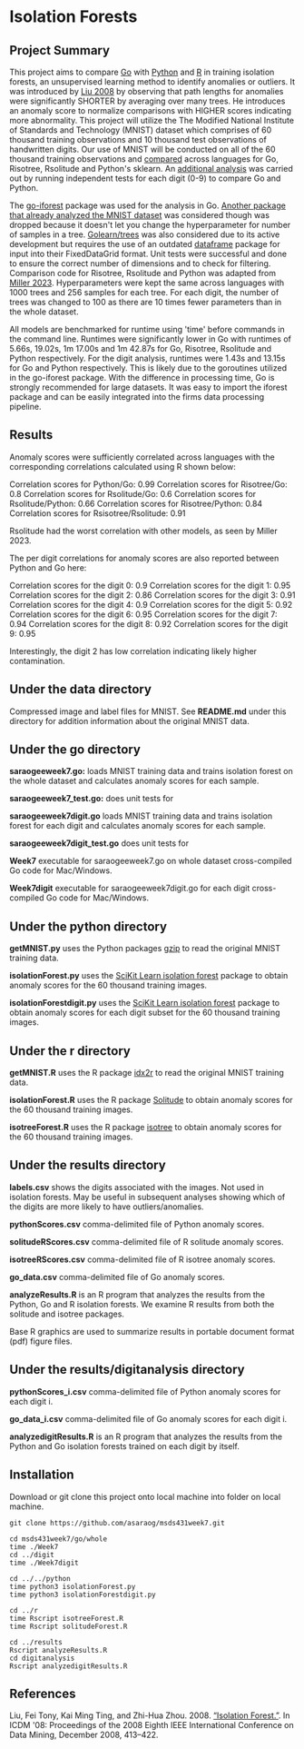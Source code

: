 # Isolation Forests

## Project Summary
This project aims to compare [Go](./go) with [Python](./python) and [R](./r) in training isolation forests, an unsupervised learning method to identify anomalies or outliers. It was introduced by [Liu 2008](https://cs.nju.edu.cn/zhouzh/zhouzh.files/publication/icdm08b.pdf) by observing that path lengths for anomalies were significantly SHORTER by averaging over many trees. He introduces an anomaly score to normalize comparisons with HIGHER scores indicating more abnormality. This project will utilize the The Modified National Institute of Standards and Technology (MNIST) dataset which comprises of 60 thousand training observations and 10 thousand test observations of handwritten digits. Our use of MNIST will be conducted on all of the 60 thousand training observations and [compared](./results) across languages for Go, Risotree, Rsolitude and Python's sklearn. An [additional analysis](./results/digitanalysis/) was carried out by running independent tests for each digit (0-9) to compare Go and Python.

The [go-iforest](https://github.com/e-XpertSolutions/go-iforest) package was used for the analysis in Go. [Another package that already analyzed the MNIST dataset](https://github.com/malaschitz/randomForest/blob/master/examples/isolation2.go) was considered though was dropped because it doesn't let you change the hyperparameter for number of samples in a tree. [Golearn/trees](https://github.com/sjwhitworth/golearn/tree/master) was also considered due to its active development but requires the use of an outdated [dataframe](https://github.com/rocketlaunchr/dataframe-go) package for input into their FixedDataGrid format. Unit tests were successful and done to ensure the correct number of dimensions and to check for filtering. Comparison code for Risotree, Rsolitude and Python was adapted from [Miller 2023](https://github.com/ThomasWMiller/jump-start-mnist-iforest). Hyperparameters were kept the same across languages with 1000 trees and 256 samples for each tree. For each digit, the number of trees was changed to 100 as there are 10 times fewer parameters than in the whole dataset. 

All models are benchmarked for runtime using 'time' before commands in the command line. Runtimes were significantly lower in Go with runtimes of 5.66s, 19.02s, 1m 17.00s and 1m 42.87s for Go, Risotree, Rsolitude and Python respectively. For the digit analysis, runtimes were 1.43s and 13.15s for Go and Python respectively. This is likely due to the goroutines utilized in the go-iforest package. With the difference in processing time, Go is strongly recommended for large datasets. It was easy to import the iforest package and can be easily integrated into the firms data processing pipeline.


## Results

Anomaly scores were sufficiently correlated across languages with the corresponding correlations calculated using R shown below:

Correlation scores for Python/Go:  0.99 
Correlation scores for Risotree/Go:  0.8 
Correlation scores for Rsolitude/Go:  0.6 
Correlation scores for Rsolitude/Python:  0.66 
Correlation scores for Risotree/Python:  0.84 
Correlation scores for Rsisotree/Rsolitude:  0.91

Rsolitude had the worst correlation with other models, as seen by Miller 2023.

The per digit correlations for anomaly scores are also reported between Python and Go here:

Correlation scores for the digit 0:  0.9 
Correlation scores for the digit 1:  0.95 
Correlation scores for the digit 2:  0.86 
Correlation scores for the digit 3:  0.91 
Correlation scores for the digit 4:  0.9 
Correlation scores for the digit 5:  0.92 
Correlation scores for the digit 6:  0.95 
Correlation scores for the digit 7:  0.94 
Correlation scores for the digit 8:  0.92 
Correlation scores for the digit 9:  0.95 

Interestingly, the digit 2 has low correlation indicating likely higher contamination.

## Under the data directory

Compressed image and label files for MNIST. See **README.md** under this directory for addition information about the original MNIST data.

## Under the go directory

**saraogeeweek7.go:** loads MNIST training data and trains isolation forest on the whole dataset and calculates anomaly scores for each sample.

**saraogeeweek7_test.go:** does unit tests for 

**saraogeeweek7digit.go** loads MNIST training data and trains isolation forest for each digit and calculates anomaly scores for each sample.

**saraogeeweek7digit_test.go** does unit tests for

**Week7** executable for saraogeeweek7.go on whole dataset cross-compiled Go code for Mac/Windows. 

**Week7digit** executable for saraogeeweek7digit.go for each digit cross-compiled Go code for Mac/Windows.

## Under the python directory

**getMNIST.py** uses the Python packages [gzip](https://github.com/petar/GoMNIST) to read the original MNIST training data. 

**isolationForest.py** uses the [SciKit Learn isolation forest](https://scikit-learn.org/stable/modules/generated/sklearn.ensemble.IsolationForest.html) package to obtain anomaly scores for the 60 thousand training images.

**isolationForestdigit.py** uses the [SciKit Learn isolation forest](https://scikit-learn.org/stable/modules/generated/sklearn.ensemble.IsolationForest.html) package to obtain anomaly scores for each digit subset for the 60 thousand training images.

## Under the r directory

**getMNIST.R** uses the R package [idx2r](https://cran.r-project.org/web/packages/idx2r/index.html) to read the original MNIST training data. 

**isolationForest.R** uses the R package [Solitude](https://cran.r-project.org/web/packages/solitude/solitude.pdf) to obtain anomaly scores for the 60 thousand training images.

**isotreeForest.R** uses the R package [isotree](https://cran.r-project.org/web/packages/isotree/isotree.pdf) to obtain anomaly scores for the 60 thousand training images.

## Under the results directory

**labels.csv** shows the digits associated with the images. Not used in isolation forests. May be useful in subsequent analyses showing which of the digits are more likely to have outliers/anomalies.

**pythonScores.csv** comma-delimited file of Python anomaly scores.

**solitudeRScores.csv** comma-delimited file of R solitude anomaly scores.

**isotreeRScores.csv** comma-delimited file of R isotree anomaly scores.

**go_data.csv** comma-delimited file of Go anomaly scores.

**analyzeResults.R** is an R program that analyzes the results from the Python, Go and R isolation forests. We examine R results from both the solitude and isotree packages. 

Base R graphics are used to summarize results in portable document format (pdf) figure files.

## Under the results/digitanalysis directory

**pythonScores_i.csv** comma-delimited file of Python anomaly scores for each digit i.

**go_data_i.csv** comma-delimited file of Go anomaly scores for each digit i.

**analyzedigitResults.R** is an R program that analyzes the results from the Python and Go isolation forests trained on each digit by itself.

## Installation

Download or git clone this project onto local machine into folder on local machine.
```
git clone https://github.com/asaraog/msds431week7.git

cd msds431week7/go/whole
time ./Week7
cd ../digit
time ./Week7digit

cd ../../python
time python3 isolationForest.py
time python3 isolationForestdigit.py

cd ../r
time Rscript isotreeForest.R
time Rscript solitudeForest.R

cd ../results
Rscript analyzeResults.R
cd digitanalysis
Rscript analyzedigitResults.R

```

## References

Liu, Fei Tony, Kai Ming Ting, and Zhi-Hua Zhou. 2008. [“Isolation Forest.”](https://cs.nju.edu.cn/zhouzh/zhouzh.files/publication/icdm08b.pdf). In ICDM '08: Proceedings of the 2008 Eighth IEEE International Conference on Data Mining, December 2008, 413–422.



